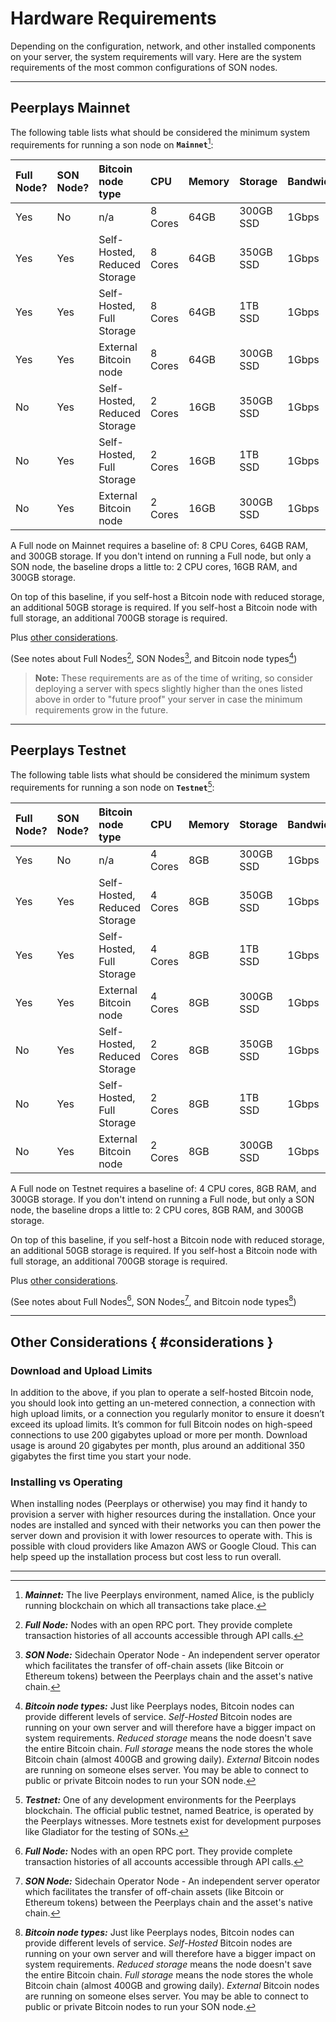 # Hardware Requirements

Depending on the configuration, network, and other installed components on your server, the system requirements will vary. Here are the system requirements of the most common configurations of SON nodes.

---

## Peerplays Mainnet

The following table lists what should be considered the minimum system requirements for running a son node on **`Mainnet`**[^mainnet]:

| Full Node? | SON Node? | Bitcoin node type            | CPU     | Memory | Storage   | Bandwidth | OS           |
| :--------- | :-------- | :--------------------------- | :------ | :----- | :-------- | :-------- | :----------- |
| Yes        | No        | n/a                          | 8 Cores | 64GB   | 300GB SSD | 1Gbps     | Ubuntu 18.04 |
| Yes        | Yes       | Self-Hosted, Reduced Storage | 8 Cores | 64GB   | 350GB SSD | 1Gbps     | Ubuntu 18.04 |
| Yes        | Yes       | Self-Hosted, Full Storage    | 8 Cores | 64GB   | 1TB SSD   | 1Gbps     | Ubuntu 18.04 |
| Yes        | Yes       | External Bitcoin node        | 8 Cores | 64GB   | 300GB SSD | 1Gbps     | Ubuntu 18.04 |
| No         | Yes       | Self-Hosted, Reduced Storage | 2 Cores | 16GB   | 350GB SSD | 1Gbps     | Ubuntu 18.04 |
| No         | Yes       | Self-Hosted, Full Storage    | 2 Cores | 16GB   | 1TB SSD   | 1Gbps     | Ubuntu 18.04 |
| No         | Yes       | External Bitcoin node        | 2 Cores | 16GB   | 300GB SSD | 1Gbps     | Ubuntu 18.04 |

A Full node on Mainnet requires a baseline of: 8 CPU Cores, 64GB RAM, and 300GB storage. If you don't intend on running a Full node, but only a SON node, the baseline drops a little to: 2 CPU cores, 16GB RAM, and 300GB storage.

On top of this baseline, if you self-host a Bitcoin node with reduced storage, an additional 50GB storage is required. If you self-host a Bitcoin node with full storage, an additional 700GB storage is required.

Plus [other considerations](#considerations).

(See notes about Full Nodes[^full-node], SON Nodes[^son-node], and Bitcoin node types[^bitcoin-node-type])

> **Note:** These requirements are as of the time of writing, so consider deploying a server with specs slightly higher than the ones listed above in order to "future proof" your server in case the minimum requirements grow in the future.

---

## Peerplays Testnet

The following table lists what should be considered the minimum system requirements for running a son node on **`Testnet`**[^testnet]:

| Full Node? | SON Node? | Bitcoin node type            | CPU     | Memory | Storage   | Bandwidth | OS           |
| :--------- | :-------- | :--------------------------- | :------ | :----- | :-------- | :-------- | :----------- |
| Yes        | No        | n/a                          | 4 Cores | 8GB    | 300GB SSD | 1Gbps     | Ubuntu 18.04 |
| Yes        | Yes       | Self-Hosted, Reduced Storage | 4 Cores | 8GB    | 350GB SSD | 1Gbps     | Ubuntu 18.04 |
| Yes        | Yes       | Self-Hosted, Full Storage    | 4 Cores | 8GB    | 1TB SSD   | 1Gbps     | Ubuntu 18.04 |
| Yes        | Yes       | External Bitcoin node        | 4 Cores | 8GB    | 300GB SSD | 1Gbps     | Ubuntu 18.04 |
| No         | Yes       | Self-Hosted, Reduced Storage | 2 Cores | 8GB    | 350GB SSD | 1Gbps     | Ubuntu 18.04 |
| No         | Yes       | Self-Hosted, Full Storage    | 2 Cores | 8GB    | 1TB SSD   | 1Gbps     | Ubuntu 18.04 |
| No         | Yes       | External Bitcoin node        | 2 Cores | 8GB    | 300GB SSD | 1Gbps     | Ubuntu 18.04 |

A Full node on Testnet requires a baseline of: 4 CPU cores, 8GB RAM, and 300GB storage. If you don't intend on running a Full node, but only a SON node, the baseline drops a little to: 2 CPU cores, 8GB RAM, and 300GB storage.

On top of this baseline, if you self-host a Bitcoin node with reduced storage, an additional 50GB storage is required. If you self-host a Bitcoin node with full storage, an additional 700GB storage is required.

Plus [other considerations](#considerations).

(See notes about Full Nodes[^full-node], SON Nodes[^son-node], and Bitcoin node types[^bitcoin-node-type])

---

## Other Considerations { #considerations }

### Download and Upload Limits

In addition to the above, if you plan to operate a self-hosted Bitcoin node, you should look into getting an un-metered connection, a connection with high upload limits, or a connection you regularly monitor to ensure it doesn’t exceed its upload limits. It’s common for full Bitcoin nodes on high-speed connections to use 200 gigabytes upload or more per month. Download usage is around 20 gigabytes per month, plus around an additional 350 gigabytes the first time you start your node.

### Installing vs Operating

When installing nodes (Peerplays or otherwise) you may find it handy to provision a server with higher resources during the installation. Once your nodes are installed and synced with their networks you can then power the server down and provision it with lower resources to operate with. This is possible with cloud providers like Amazon AWS or Google Cloud. This can help speed up the installation process but cost less to run overall.

---

[^son-node]: ***SON Node:***
Sidechain Operator Node - An independent server operator which facilitates the transfer of off-chain assets (like Bitcoin or Ethereum tokens) between the Peerplays chain and the asset's native chain.

[^full-node]: ***Full Node:***
Nodes with an open RPC port. They provide complete transaction histories of all accounts accessible through API calls.

[^bitcoin-node-type]: ***Bitcoin node types:***
Just like Peerplays nodes, Bitcoin nodes can provide different levels of service.
*Self-Hosted* Bitcoin nodes are running on your own server and will therefore have a bigger impact on system requirements.
*Reduced storage* means the node doesn't save the entire Bitcoin chain.
*Full storage* means the node stores the whole Bitcoin chain (almost 400GB and growing daily).
*External* Bitcoin nodes are running on someone elses server. You may be able to connect to public or private Bitcoin nodes to run your SON node.

[^mainnet]: ***Mainnet:***
The live Peerplays environment, named Alice, is the publicly running blockchain on which all transactions take place.

[^testnet]: ***Testnet:***
One of any development environments for the Peerplays blockchain. The official public testnet, named Beatrice, is operated by the Peerplays witnesses. More testnets exist for development purposes like Gladiator[^gladiator] for the testing of SONs.

[^gladiator]: [PBSA's Gladiator Network](../testnet-information/pbsas-gladiator-network.md)
